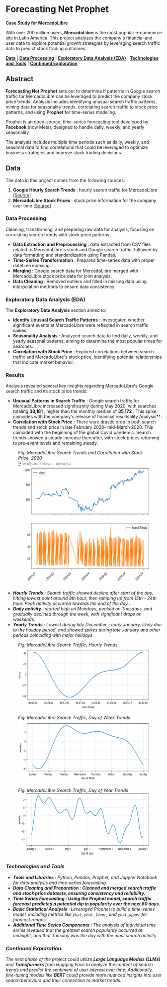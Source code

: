 # Forecasting Net Prophet

**Case Study for MercadoLibre**

With over 200 million users, **MercadoLibre** is the most popular e-commerce site in Latin America. This project analyzes the company's financial and user data to explore potential growth strategies by leveraging search traffic data to predict stock trading outcomes.

**[Data](#data)** | **[Data Processing](#data-processing)** | **[Exploratory Data Analysis (EDA)](#exploratory-data-analysis-eda)** | **[Technologies and Tools](#core-skills-technologies-tools)** | **[Continued Exploration](#continued-exploration)**

## Abstract

**Forecasting Net Prophet** sets out to determine if patterns in Google search traffic for MercadoLibre can be leveraged to predict the company stock price trends.  Analysis includes identifying unusual search traffic patterns, mining data for seasonality trends, correlating search traffic to stock price patterns, and using **Prophet** for time-series modeling.

Prophet is an open-source, time-series forecasting tool developed by **Facebook** (now Meta), designed to handle daily, weekly, and yearly seasonality

The analysis includes multiple time periods such as daily, weekly, and seasonal data to find correlations that could be leveraged to optimize business strategies and improve stock trading decisions.

## Data

The data in this project comes from the following sources:

1. **Google Hourly Search Trends** : hourly search traffic for MercadoLibre [[Source](https://static.bc-edx.com/ai/ail-v-1-0/m8/lms/datasets/google_hourly_search_trends.csv)]
2. **MercadoLibre Stock Prices** : stock price information for the company over time [[Source](https://static.bc-edx.com/ai/ail-v-1-0/m8/lms/datasets/mercado_stock_price.csv)]

### Data Processing

Cleaning, transforming, and preparing raw data for analysis, focusing on correlating search trends with stock price patterns.

* **Data Extraction and Preprocessing** : data extracted from CSV files related to MercadoLibre's stock and Google search traffic, followed by data formatting and standardization using Pandas.
* **Time-Series Transformation** : Prepared time-series data with proper datetime indexing.
* **Merging** : Google search data for MercadoLibre merged with MercadoLibre stock price data for joint analysis.
* **Data Cleaning** : Removed outliers and filled in missing data using interpolation methods to ensure data consistency.

### Exploratory Data Analysis (EDA)

The **Exploratory Data Analysis** section aimed to:

* **Identify Unusual Search Traffic Patterns** : Investigated whether significant events at MercadoLibre were reflected in search traffic spikes.
* **Seasonality Analysis** : Analyzed search data to find daily, weekly, and yearly seasonal patterns, aiming to determine the most popular times for searches.
* **Correlation with Stock Price** : Explored correlations between search traffic and MercadoLibre's stock price, identifying potential relationships that indicate market behavior.

### Results

Analysis revealed several key insights regarding MercadoLibre's Google search traffic and its stock price trends:

* **Unusual Patterns in Search Traffic** : Google search traffic for MercadoLibre increased significantly during May 2020, with searches totaling  **38,181** , higher than the monthly median of  **35,172** . This spike coincides with the company's release of financial resultsality Analysis**:
* **Correlation with Stock Price** : There were drastic drop in both search trends and stock price in late February 2020- mid-March 2020.  This coincided with the beginning of the global Covid pandemic.  Search trends showed a steady increase thereafter, with stock prices returning to pre-event levels and remaining steady.

<figure>
    <figcaption><em>Fig: MercadoLibre Search Trends and Correlation with Stock Price, 2020<em></figcaption>
    <img src="images/search_v_stock.png" height="400"
         alt="MercadoLibre Search Trends and Correlation with Stock Price, 2020">
</figure>

* **Hourly Trends** : Search traffic showed decline after start of the day, hitting lowest point around 8th hour, then ramping up from 15th - 24th hour.  Peak activity occurred towards the end of the day .
* **Daily activity :** started high on Mondays, peaked on Tuesdays, and gradually declined through the week, with significant drops on weekends.
* **Yearly Trends** : Lowest during late December - early January, likely due to the holiday period, and showed spikes during late January and other periods coinciding with major holidays .

<figure>
    <figcaption><em>Fig: MercadoLibre Search Traffic, Hourly Trends<em></figcaption>
    <img src="images/traffic_hourofday.png" height="200"
         alt="Search Traffic, Hourly Trends">
</figure>


<figure>
    <figcaption><em>Fig: MercadoLibre Search Traffic, Day of Week Trends<em></figcaption>
    <img src="images/traffic_dayofweek01.png" height="200"
         alt="Search Traffic, Day of Week Trends">
</figure>




<figure>
    <figcaption><em>Fig: MercadoLibre Search Traffic, Day of Year Trends<em></figcaption>
    <img src="images/traffic_dayofyear.png" height="200"
         alt="Search Traffic, Day of Year Trends">
</figure>

### Technologies and Tools

* **Tools and Libraries** : Python, Pandas, Prophet, and Jupyter Notebook for data analysis and time-series forecasting.
* ****Data Cleaning and Preparation** : Cleaned and merged search traffic and stock price datasets, ensuring consistency and reliability.**
* ****Time Series Forecasting** : Using the **Prophet** model, search traffic forecast predicted a potential dip in popularity over the next 80 days.**
* **Basic Statistical Analysis** : Leveraged Prophet to build a time-series model, including metrics like `yhat`, `yhat_lower`, and `yhat_upper` for forecast ranges.
* **Additional Time Series Components** : The analysis of individual time series revealed that the greatest search popularity occurred at midnight, and that Tuesday was the day with the most search activity .

### Continued Exploration

The next phase of the project could utilize **Large Language Models (LLMs)** and **Transformers** from Hugging Face to analyze the content of search trends and predict the sentiment of user interest over time. Additionally, fine-tuning models like **BERT** could provide more nuanced insights into user search behaviors and their connection to market trends.
